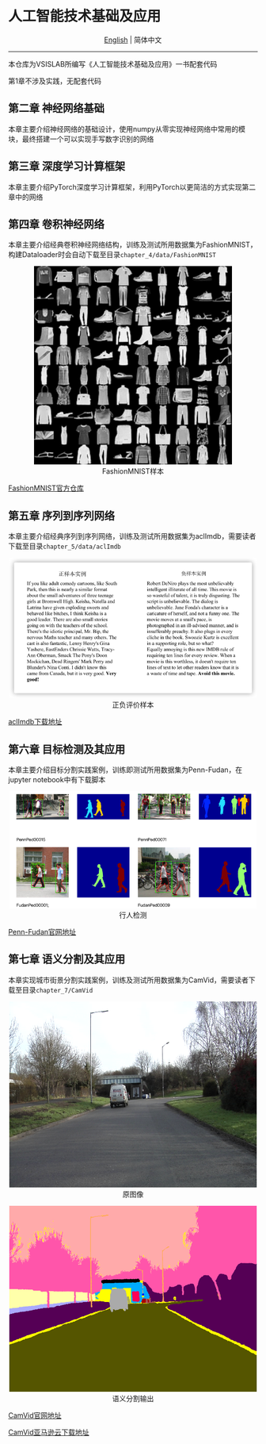 # 人工智能技术基础及应用

<div align="center">

[English](README_EN.md) | 简体中文

</div>

---

本仓库为VSISLAB所编写《人工智能技术基础及应用》一书配套代码

第1章不涉及实践，无配套代码

## 第二章 神经网络基础

本章主要介绍神经网络的基础设计，使用numpy从零实现神经网络中常用的模块，最终搭建一个可以实现手写数字识别的网络

## 第三章 深度学习计算框架

本章主要介绍PyTorch深度学习计算框架，利用PyTorch以更简洁的方式实现第二章中的网络

## 第四章 卷积神经网络

本章主要介绍经典卷积神经网络结构，训练及测试所用数据集为FashionMNIST，构建Dataloader时会自动下载至目录`chapter_4/data/FashionMNIST`

<div align="center">
  <p>
    <img src="doc/imgs/Fashion-MNIST-dataset.png" width="400">
    <br/>
    FashionMNIST样本
  </p>
</div>


[FashionMNIST官方仓库](https://github.com/zalandoresearch/fashion-mnist)


## 第五章 序列到序列网络

本章主要介绍经典序列到序列网络，训练及测试所用数据集为aclImdb，需要读者下载至目录`chapter_5/data/aclImdb`

<div align="center">
    <p>
      <img src="doc/imgs/aclImdb.png" style="text-align:center" width="500">
      <br/>
      正负评价样本
    </p>
</div>


[aclImdb下载地址](http://ai.stanford.edu/~amaas/data/sentiment/aclImdb_v1.tar.gz)

## 第六章 目标检测及其应用

本章主要介绍目标分割实践案例，训练即测试所用数据集为Penn-Fudan，在jupyter notebook中有下载脚本

<div align="center">
    <p>
      <img src="doc/imgs/Penn-Fudan.png" style="text-align:center" width="500">
      <br/>
      行人检测
    </p>
</div>

[Penn-Fudan官网地址](https://www.cis.upenn.edu/~jshi/ped_html/)

## 第七章 语义分割及其应用

本章实现城市街景分割实践案例，训练及测试所用数据集为CamVid，需要读者下载至目录`chapter_7/CamVid`

<div align="center">
  <p>
    <img src="doc/imgs/CamVid_0006R0_f01260.png" style="text-align:center" width="500">
    <br/>
    原图像
  </p>
</div>


<div align="center">
  <p>
    <img src="doc/imgs/CamVid_0006R0_f01260_P.png" style="text-align:center" width="500">
    <br/>
    语义分割输出
  </p>
</div>

[CamVid官网地址](http://mi.eng.cam.ac.uk/research/projects/VideoRec/CamVid/)

[CamVid亚马逊云下载地址](https://s3.amazonaws.com/fast-ai-imagelocal/camvid.tgz)